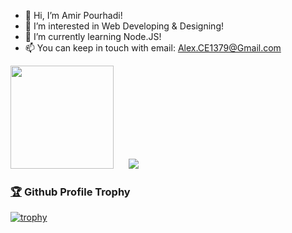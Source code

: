 - 👋 Hi, I’m Amir Pourhadi!
- 👀 I’m interested in Web Developing & Designing!
- 🌱 I’m currently learning Node.JS!
- 📫 You can keep in touch with email: Alex.CE1379@Gmail.com

<div>
  <img height="165" alighn="left" src="https://github-readme-stats.vercel.app/api?username=Amir-Pourhadi&count_private=true&show_icons=true&custom_title=GitHub%20Stats&border_radius=15" />
  &nbsp;&nbsp;&nbsp;&nbsp;
  <img src="https://github-readme-stats.vercel.app/api/top-langs/?username=Amir-Pourhadi&layout=compact&border_radius=15" />
</div>

<h3>
<a href="https://github.com/ryo-ma/github-profile-trophy">🏆</a> Github Profile Trophy</h3>

[![trophy](https://github-profile-trophy.vercel.app/?username=Amir-Pourhadi&theme=onedark&margin-w=70&no-bg=true&no-frame=true)](#)
